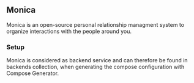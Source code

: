 ## Monica
Monica is an open-source personal relationship managment system to organize interactions with the people around you.

### Setup
Monica is considered as backend service and can therefore be found in backends collection, when generating the compose configuration with Compose Generator.